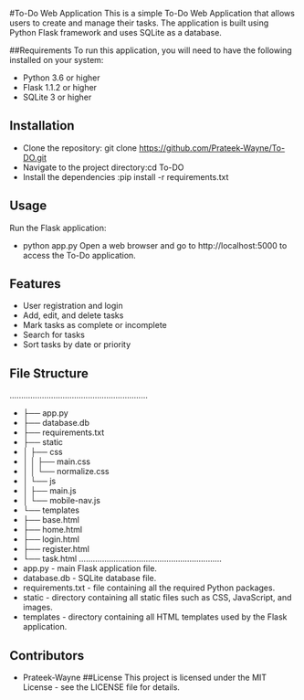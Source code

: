 #To-Do Web Application
This is a simple To-Do Web Application that allows users to create and manage their tasks. The application is built using Python Flask framework and uses SQLite as a database.

##Requirements
To run this application, you will need to have the following installed on your system:

- Python 3.6 or higher
- Flask 1.1.2 or higher
- SQLite 3 or higher
## Installation
- Clone the repository: git clone https://github.com/Prateek-Wayne/To-DO.git
- Navigate to the project directory:cd To-DO
- Install the dependencies :pip install -r requirements.txt
## Usage
Run the Flask application:
* python app.py
Open a web browser and go to http://localhost:5000 to access the To-Do application.
## Features
- User registration and login
- Add, edit, and delete tasks
- Mark tasks as complete or incomplete
- Search for tasks
- Sort tasks by date or priority
## File Structure
............................................................
- ├── app.py
- ├── database.db
- ├── requirements.txt
- ├── static
- │   ├── css
- │   │   ├── main.css
- │   │   └── normalize.css
- │   └── js
- │       ├── main.js
- │       └── mobile-nav.js
- └── templates
-    ├── base.html
-    ├── home.html
-    ├── login.html
-    ├── register.html
-    └── task.html
..............................................................
- app.py - main Flask application file.
- database.db - SQLite database file.
- requirements.txt - file containing all the required Python packages.
- static - directory containing all static files such as CSS, JavaScript, and images.
- templates - directory containing all HTML templates used by the Flask application.
## Contributors
- Prateek-Wayne
##License
This project is licensed under the MIT License - see the LICENSE file for details.




